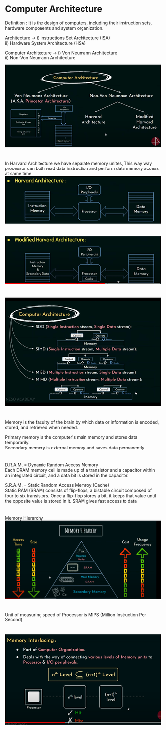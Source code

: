 # Computer Architecture

Definition : It is the design of computers, including their instruction sets, hardware components and system organization.  

Architecture -> i) Instructions Set Architecture (ISA)  
                ii) Hardware System Architecture (HSA)  

Computer Architecture -> i) Von Neumann Architecture  
                        ii) Non-Von Neumann Architecture  

![Computer Architecture Von and non von](./ss/ComputerArchitectureNeumannAndNonNeumann.PNG)  

#
In Harvard Architecture we have separate memory unites, This way way processor can both read data instruction and perform data memory access at same time  
![Harvard Architecture](./ss/harvardArchitecture.PNG)  
#
![Modified Harvard Arc..](./ss/modifiedHarvardArchitecture.PNG)  

#
![comArc](./ss/compArchEx.PNG)  

#
Memory is the faculty of the brain by which data or information is encoded, stored, and retrieved when needed.  

Primary memory is the computer's main memory and stores data temporarily.  
Secondary memory is external memory and saves data permanently.  
#
D.R.A.M. = Dynamic Random Access Memory  
Each DRAM memory cell is made up of a transistor and a capacitor within an integrated circuit, and a data bit is stored in the capacitor.  

S.R.A.M. = Static Random Access Memroy (Cache)  
Static RAM (SRAM) consists of flip-flops, a bistable circuit composed of four to six transistors. Once a flip-flop stores a bit, it keeps that value until the opposite value is stored in it. SRAM gives fast access to data  
#
Memory Hierarchy  
![Memeroy hierarchy](./ss/memoryHierarchy.PNG)  

#

Unit of measuring speed of Processor is MIPS (Million Instruction Per Second)

#
![hit or miss](./ss/hitOrMissInProcessor.PNG)